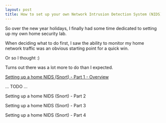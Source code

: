 ```yaml
---
layout: post
title: How to set up your own Network Intrusion Detection System (NIDS) with Snort - Part 1
---
```



So over the new year holidays, I finally had some time dedicated to setting up my own home security lab.

When deciding what to do first, I saw the ability to monitor my home network traffic was an obvious starting point for a quick win.

Or so I thought :)

Turns out there was a lot more to do than I expected.

[Setting up a home NIDS (Snort) - Part 1 - Overview](/pages/snort/setup/1-overview)

... TODO ...

Setting up a home NIDS (Snort) - Part 2

Setting up a home NIDS (Snort) - Part 3

Setting up a home NIDS (Snort) - Part 4
